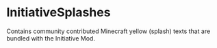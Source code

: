# InitiativeSplashes
Contains community contributed Minecraft yellow (splash) texts that are bundled with the Initiative Mod.
